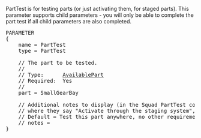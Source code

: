 PartTest is for testing parts (or just activating them, for staged parts).  This parameter supports child parameters - you will only be able to complete the part test if all child parameters are also completed.

<pre>
PARAMETER
{
    name = PartTest
    type = PartTest

    // The part to be tested.
    //
    // Type:      <a href="AvailablePart-Type">AvailablePart</a>
    // Required:  Yes
    //
    part = SmallGearBay

    // Additional notes to display (in the Squad PartTest contract, this is 
    // where they say "Activate through the staging system", etc.)
    // Default = Test this part anywhere, no other requirements!
    // notes =
}
</pre>
